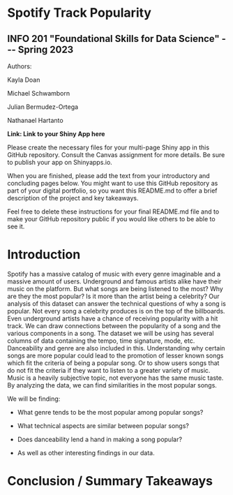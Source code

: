 # Spotify Track Popularity

## INFO 201 "Foundational Skills for Data Science" --- Spring 2023

Authors:

Kayla Doan

Michael Schwamborn

Julian Bermudez-Ortega

Nathanael Hartanto

**Link: Link to your Shiny App here**

Please create the necessary files for your multi-page Shiny app in this GitHub repository. Consult the Canvas assignment for more details. Be sure to publish your app on Shinyapps.io.

When you are finished, please add the text from your introductory and concluding pages below. You might want to use this GitHub repository as part of your digital portfolio, so you want this README.md to offer a brief description of the project and key takeaways.

Feel free to delete these instructions for your final README.md file and to make your GitHub repository public if you would like others to be able to see it.

# Introduction

Spotify has a massive catalog of music with every genre imaginable and a massive amount of users. Underground and famous artists alike have their music on the platform. But what songs are being listened to the most? Why are they the most popular? Is it more than the artist being a celebrity? Our analysis of this dataset can answer the technical questions of why a song is popular. Not every song a celebrity produces is on the top of the billboards. Even underground artists have a chance of receiving popularity with a hit track. We can draw connections between the popularity of a song and the various components in a song. The dataset we will be using has several columns of data containing the tempo, time signature, mode, etc. Danceability and genre are also included in this. Understanding why certain songs are more popular could lead to the promotion of lesser known songs which fit the criteria of being a popular song. Or to show users songs that do not fit the criteria if they want to listen to a greater variety of music. Music is a heavily subjective topic, not everyone has the same music taste. By analyzing the data, we can find similarities in the most popular songs.

We will be finding:

-   What genre tends to be the most popular among popular songs?

-   What technical aspects are similar between popular songs?

-   Does danceability lend a hand in making a song popular?

-   As well as other interesting findings in our data.

# Conclusion / Summary Takeaways
